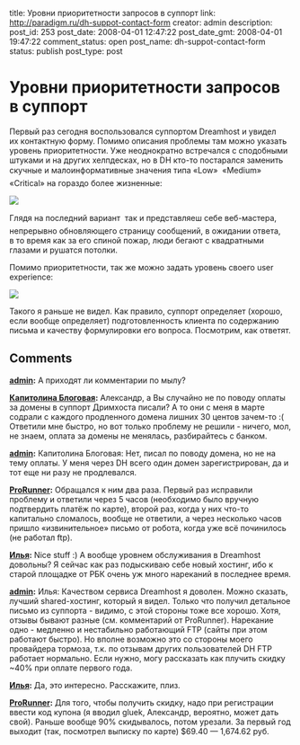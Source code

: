 title: Уровни приоритетности запросов в суппорт
link: http://paradigm.ru/dh-suppot-contact-form
creator: admin
description: 
post_id: 253
post_date: 2008-04-01 12:47:22
post_date_gmt: 2008-04-01 19:47:22
comment_status: open
post_name: dh-suppot-contact-form
status: publish
post_type: post

# Уровни приоритетности запросов в суппорт

Первый раз сегодня воспользовался суппортом Dreamhost и увидел их контактную форму. Помимо описания проблемы там можно указать уровень приоритетности. Уже неоднократно встречался с сподобными штуками и на других хелпдесках, но в DH кто-то постарался заменить скучные и малоинформативные значения типа «Low»  «Medium»  «Critical» на гораздо более жизненные:

![](/;-\)/2008/04/dh-support-priority.png)

Глядя на последний вариант  так и представляеш себе веб-мастера, непрерывно обновляющего страницу сообщений, в ожидании ответа, в то время как за его спиной пожар, люди бегают с квадратными глазами и рушатся потолки.

Помимо приоритетности, так же можно задать уровень своего user experience:

![](/;-\)/2008/04/dh-support-user-xp-level.png)

Такого я раньше не видел. Как правило, суппорт определяет (хорошо, если вообще определяет) подготовленность клиента по содержанию письма и качеству формулировки его вопроса. Посмотрим, как ответят.

## Comments

**[admin](#470 "2008-04-01 13:30:19"):** А приходят ли комментарии по мылу?

**[Капитолина Блоговая](#471 "2008-04-01 14:07:27"):** Александр, а Вы случайно не по поводу оплаты за домены в суппорт Дримхоста писали? А то они с меня в марте содрали с каждого продленного домена лишних 30 центов зачем-то :( Ответили мне быстро, но вот только проблему не решили - ничего, мол, не знаем, оплата за домены не менялась, разбирайтесь с банком.

**[admin](#472 "2008-04-01 14:28:23"):** Капитолина Блоговая: Нет, писал по поводу домена, но не на тему оплаты. У меня через DH всего один домен зарегистрирован, да и тот еще ни разу не продлевался.

**[ProRunner](#473 "2008-04-01 15:10:33"):** Обращался к ним два раза. Первый раз исправили проблему и ответили через 5 часов (необходимо было вручную подтвердить платёж по карте), второй раз, когда у них что-то капитально сломалось, вообще не ответили, а через несколько часов пришло «извинительное» письмо от робота, когда уже всё починилось (не работал ftp).

**[Илья](#476 "2008-04-02 03:51:32"):** Nice stuff :) А вообще уровнем обслуживания в Dreamhost довольны? Я сейчас как раз подыскиваю себе новый хостинг, ибо к старой площадке от РБК очень уж много нареканий в последнее время.

**[admin](#477 "2008-04-02 08:32:43"):** Илья: Качеством сервиса Dreamhost я доволен. Можно сказать, лучший shared-хостинг, который я видел. Только что получил детальное письмо из суппорта - видимо, с этой стороны тоже все хорошо. Хотя, отзывы бывают разные (см. комментарий от ProRunner). Нарекание одно - медленно и нестабильно работающий FTP (сайты при этом работают быстро). Но вполне возможно это со стороны моего провайдера тормоза, т.к. по отзывам других пользователей DH FTP работает нормально. Если нужно, могу рассказать как плучить скидку ~40% при оплате первого года.

**[Илья](#480 "2008-04-03 00:10:37"):** Да, это интересно. Расскажите, плиз.

**[ProRunner](#485 "2008-04-05 08:49:14"):** Для того, чтобы получить скидку, надо при регистрации ввести код купона (я вводил gluek, Александр, вероятно, может дать свой). Раньше вообще 90% скидывалось, потом урезали. За первый год выходит (так, посмотрел выписку по карте) $69.40 — 1,674.62 руб.

